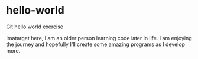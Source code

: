 # hello-world
Git hello world exercise

Imatarget here, I am an older person learning code later in life. I am enjoying the journey and hopefully I'll create some amazing programs as I develop more.
